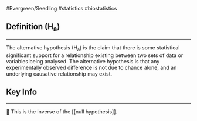 #Evergreen/Seedling  #statistics #biostatistics 


## Definition (H<sub>a</sub>)
___
The alternative hypothesis (H<sub>a</sub>) is the claim that there is some statistical significant support for a relationship existing between two sets of data or variables being analysed. The alternative hypothesis is that any experimentally observed difference is not due to chance alone, and an underlying causative relationship may exist.

## Key Info
___
📕 This is the inverse of the [[null hypothesis]].